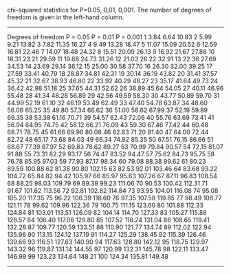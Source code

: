 chi-squared statistics for P=0.05, 0,01, 0,001. The number of degrees of
freedom is given in the left-hand column.
  -------------------- ---------- ---------- -----------
  Degrees of freedom   P = 0.05   P = 0.01   P = 0.001
  1                    3.84       6.64       10.83
  2                    5.99       9.21       13.82
  3                    7.82       11.35      16.27
  4                    9.49       13.28      18.47
  5                    11.07      15.09      20.52
  6                    12.59      16.81      22.46
  7                    14.07      18.48      24.32
  8                    15.51      20.09      26.13
  9                    16.92      21.67      27.88
  10                   18.31      23.21      29.59
  11                   19.68      24.73      31.26
  12                   21.03      26.22      32.91
  13                   22.36      27.69      34.53
  14                   23.69      29.14      36.12
  15                   25.00      30.58      37.70
  16                   26.30      32.00      39.25
  17                   27.59      33.41      40.79
  18                   28.87      34.81      42.31
  19                   30.14      36.19      43.82
  20                   31.41      37.57      45.32
  21                   32.67      38.93      46.80
  22                   33.92      40.29      48.27
  23                   35.17      41.64      49.73
  24                   36.42      42.98      51.18
  25                   37.65      44.31      52.62
  26                   38.89      45.64      54.05
  27                   40.11      46.96      55.48
  28                   41.34      48.28      56.89
  29                   42.56      49.59      58.30
  30                   43.77      50.89      59.70
  31                   44.99      52.19      61.10
  32                   46.19      53.49      62.49
  33                   47.40      54.78      63.87
  34                   48.60      56.06      65.25
  35                   49.80      57.34      66.62
  36                   51.00      58.62      67.99
  37                   52.19      59.89      69.35
  38                   53.38      61.16      70.71
  39                   54.57      62.43      72.06
  40                   55.76      63.69      73.41
  41                   56.94      64.95      74.75
  42                   58.12      66.21      76.09
  43                   59.30      67.46      77.42
  44                   60.48      68.71      78.75
  45                   61.66      69.96      80.08
  46                   62.83      71.20      81.40
  47                   64.00      72.44      82.72
  48                   65.17      73.68      84.03
  49                   66.34      74.92      85.35
  50                   67.51      76.15      86.66
  51                   68.67      77.39      87.97
  52                   69.83      78.62      89.27
  53                   70.99      79.84      90.57
  54                   72.15      81.07      91.88
  55                   73.31      82.29      93.17
  56                   74.47      83.52      94.47
  57                   75.62      84.73      95.75
  58                   76.78      85.95      97.03
  59                   77.93      87.17      98.34
  60                   79.08      88.38      99.62
  61                   80.23      89.59      100.88
  62                   81.38      90.80      102.15
  63                   82.53      92.01      103.46
  64                   83.68      93.22      104.72
  65                   84.82      94.42      105.97
  66                   85.97      95.63      107.26
  67                   87.11      96.83      108.54
  68                   88.25      98.03      109.79
  69                   89.39      99.23      111.06
  70                   90.53      100.42     112.31
  71                   91.67      101.62     113.56
  72                   92.81      102.82     114.84
  73                   93.95      104.01     116.08
  74                   95.08      105.20     117.35
  75                   96.22      106.39     118.60
  76                   97.35      107.58     119.85
  77                   98.49      108.77     121.11
  78                   99.62      109.96     122.36
  79                   100.75     111.15     123.60
  80                   101.88     112.33     124.84
  81                   103.01     113.51     126.09
  82                   104.14     114.70     127.33
  83                   105.27     115.88     128.57
  84                   106.40     117.06     129.80
  85                   107.52     118.24     131.04
  86                   108.65     119.41     132.28
  87                   109.77     120.59     133.51
  88                   110.90     121.77     134.74
  89                   112.02     122.94     135.96
  90                   113.15     124.12     137.19
  91                   114.27     125.29     138.45
  92                   115.39     126.46     139.66
  93                   116.51     127.63     140.90
  94                   117.63     128.80     142.12
  95                   118.75     129.97     143.32
  96                   119.87     131.14     144.55
  97                   120.99     132.31     145.78
  98                   122.11     133.47     146.99
  99                   123.23     134.64     148.21
  100                  124.34     135.81     149.48
  -------------------- ---------- ---------- -----------


